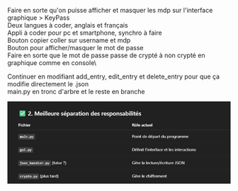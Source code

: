 Faire en sorte qu'on puisse afficher et masquer les mdp sur l'interface graphique > KeyPass\
Deux langues à coder, anglais et français\
Appli à coder pour pc et smartphone, synchro à faire\
Bouton copier coller sur username et mdp\
Bouton pour afficher/masquer le mot de passe\
Faire en sorte que le mot de passe passe de crypté à non crypté en graphique comme en console\


Continuer en modifiant add_entry, edit_entry et delete_entry pour que ça modifie directement le .json\
main.py en tronc d'arbre et le reste en branche

![img.png](data/img.png)

